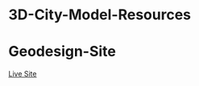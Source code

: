 # 3D-City-Model-Resources

# Geodesign-Site
[Live Site](https://highered-esricanada.github.io/3D-City-Model-Resources/)
